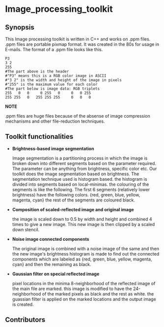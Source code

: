 # Image_processing_toolkit

## Synopsis

This Image processing toolkit is written in C++ and works on .ppm files. 
.ppm files are portable pixmap format. It was created in the 80s for usage in E-mails. 
The format of a .ppm file looks like this. 
```
P3
3 2
255
#The part above is the header
#"P3" means this is a RGB color image in ASCII
#"3 2" is the width and height of the image in pixels
#"255" is the maximum value for each color
#The part below is image data: RGB triplets
255   0   0     0 255   0     0   0 255
255 255   0   255 255 255     0   0   0
```
**NOTE**

.ppm files are huge files because of the absense of image compression mechanisms and other file-reduction techniques. 

## Toolkit functionalities

 * **Brightness-based image segmentation**
 
    Image segmentation is a partitioning process in which the image is broken down into different segments based on the parameter
    required. The parameter can be anything from brightness, specific color etc. Our toolkit does the image segmentation based on
    brightness. The segmentation technique used is histogram based. the histogram is divided into segments based on local-minimas. 
    the colouring of the segments is like the following. 
      The first 6 segments (relatively lower brightness) have the following colors. {red, green, blue, yellow, magenta, cyan} 
      the rest of the segments are coloured black.
      
* **Composition of scaled-reflected image and original image** 

    the image is scaled down to 0.5 by width and height and combined 4 times to give a new image. This new image is then clipped 
    by a scaled down stencil.
 
* **Noise image connected components**

    The original image is combined with a noise image of the same and then the new image's brightness histogram is made to find out 
    the connected components which are labeled as {red, green, blue, yellow, magenta, cyan} and then the remaining as black. 
    
* **Gaussian filter on special reflected image**

    pixel locations in the minima 8-neighborhood of the reflected image of the main file are marked.
    this image is modified to have the 24-neighborhood of the marked pixels as black and the rest as white. the guassian filter is applied
    on the marked locations and the output image is created.
    
## Contributors
  
